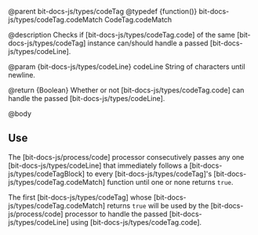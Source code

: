 @parent bit-docs-js/types/codeTag
@typedef {function()} bit-docs-js/types/codeTag.codeMatch CodeTag.codeMatch

@description Checks if [bit-docs-js/types/codeTag.code] of the same
[bit-docs-js/types/codeTag] instance can/should handle a passed
[bit-docs-js/types/codeLine].

@param {bit-docs-js/types/codeLine} codeLine String of characters until newline.

@return {Boolean} Whether or not [bit-docs-js/types/codeTag.code] can handle
the passed [bit-docs-js/types/codeLine].

@body

## Use

The [bit-docs-js/process/code] processor consecutively passes any one
[bit-docs-js/types/codeLine] that immediately follows a
[bit-docs-js/types/codeTagBlock] to every [bit-docs-js/types/codeTag]'s
[bit-docs-js/types/codeTag.codeMatch] function until one or none returns
`true`.

The first [bit-docs-js/types/codeTag] whose
[bit-docs-js/types/codeTag.codeMatch] returns `true` will be used by the
[bit-docs-js/process/code] processor to handle the passed
[bit-docs-js/types/codeLine] using [bit-docs-js/types/codeTag.code].
